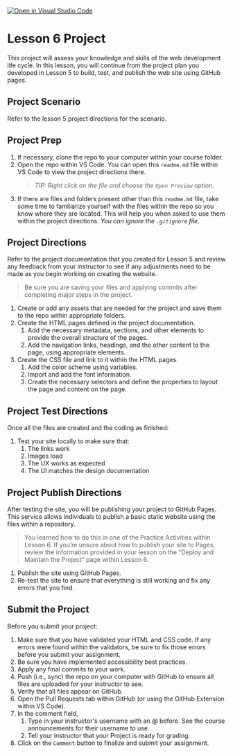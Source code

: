 [![Open in Visual Studio Code](https://classroom.github.com/assets/open-in-vscode-f059dc9a6f8d3a56e377f745f24479a46679e63a5d9fe6f495e02850cd0d8118.svg)](https://classroom.github.com/online_ide?assignment_repo_id=7529248&assignment_repo_type=AssignmentRepo)
# Lesson 6 Project
This project will assess your knowledge and skills of the web development life cycle. In this lesson, you will continue from the project plan you developed in Lesson 5 to build, test, and publish the web site using GitHub pages.

## Project Scenario
Refer to the lesson 5 project directions for the scenario.

## Project Prep
1. If necessary, clone the repo to your computer within your course folder.
2. Open the repo within VS Code. You can open this `readme.md` file within VS Code to view the project directions there.
   > *TIP: Right click on the file and choose the `Open Preview` option.*
3. If there are files and folders present other than this `readme.md` file, take some time to familiarize yourself with the files within the repo so you know where they are located. This will help you when asked to use them within the project directions. *You can ignore the `.gitignore` file.*

## Project Directions
Refer to the project documentation that you created for Lesson 5 and review any feedback from your instructor to see if any adjustments need to be made as you begin working on creating the website.

> Be sure you are saving your files and applying commits after completing major steps in the project.

1. Create or add any assets that are needed for the project and save them to the repo within appropriate folders.
2. Create the HTML pages defined in the project documentation.
   1. Add the necessary metadata, sections, and other elements to provide the overall structure of the pages.
   2. Add the navigation links, headings, and the other content to the page, using appropriate elements.
3. Create the CSS file and link to it within the HTML pages.
   1. Add the color scheme using variables.
   2. Import and add the font information.
   3. Create the necessary selectors and define the properties to layout the page and content on the page.

## Project Test Directions
Once all the files are created and the coding as finished:

1. Test your site locally to make sure that:
   1. The links work
   2. Images load
   3. The UX works as expected
   4. The UI matches the design documentation

## Project Publish Directions
After testing the site, you will be publishing your project to GitHub Pages. This service allows individuals to publish a basic static website using the files within a repository. 
> You learned how to do this in one of the Practice Activities within Lesson 6. If you’re unsure about how to publish your site to Pages, review the information provided in your lesson on the “Deploy and Maintain the Project” page within Lesson 6.

1. Publish the site using GitHub Pages.
2. Re-test the site to ensure that everything is still working and fix any errors that you find.

## Submit the Project
Before you submit your project:

1. Make sure that you have validated your HTML and CSS code. If any errors were found within the validators, be sure to fix those errors before you submit your assignment.
2. Be sure you have implemented accessibility best practices.
3. Apply any final commits to your work.
4. Push (i.e., sync) the repo on your computer with GitHub to ensure all files are uploaded for your instructor to see.
5. Verify that all files appear on GitHub.
6. Open the Pull Requests tab within GitHub (or using the GitHub Extension within VS Code).
7. In the comment field,
   1. Type in your instructor's username with an @ before. See the course announcements for their username to use.
   2. Tell your instructor that your Project is ready for grading.
8. Click on the `Comment` button to finalize and submit your assignment.

